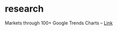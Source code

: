 # research


Markets through 100+ Google Trends Charts –  [Link](https://colab.research.google.com/drive/1bOUHl3yuR7Po3CW2RkGwnHqIhMpKck_s?usp=sharing)
